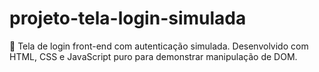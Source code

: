 # projeto-tela-login-simulada
🚀 Tela de login front-end com autenticação simulada. Desenvolvido com HTML, CSS e JavaScript puro para demonstrar manipulação de DOM.
